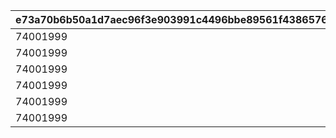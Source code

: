 |e73a70b6b50a1d7aec96f3e903991c4496bbe89561f4386576a41f8900a16aea|d4ad130c7d60be511ea7d5e3dd29cdd4c906db3dba54b493bdf068aa6ae88cb6|d1da1798c30ba35093b8a03c97333abc07f1dbb3e0a47591ed9902e375c6bc8e|2fa7e2ff74bfa1392f87ef1c668986b4ff271191194693e4e2f20af1df4455e6|95a507348d3a95dec92fbc3575314db148172b8a8318224f9f15440677e8022a|65a20ca2754cc08c6479c89dde0bbc5ced52c5b6694e3ae7b3b71f5a8883e46e|
| --- | --- | --- | --- | --- | --- |
|74001999|2023/02/20 05:00:00|2023/02/19 20:59:59|2023/02/15 15:00:00|1001|2023/02/20 20:59:59|
|74001999|2023/05/23 05:00:00|2023/05/22 20:59:59|2023/05/18 12:00:00|1002|2023/05/23 20:59:59|
|74001999|2023/08/21 05:00:00|2023/08/20 20:59:59|2023/08/16 12:00:00|1003|2023/08/21 20:59:59|
|74001999|2023/11/22 05:00:00|2023/11/21 20:59:59|2023/11/17 12:00:00|1004|2023/11/22 20:59:59|
|74001999|2024/03/21 05:00:00|2024/03/20 20:59:59|2024/03/16 12:00:00|1005|2024/03/21 20:59:59|
|74001999|2024/07/22 05:00:00|2024/07/21 20:59:59|2024/07/17 12:00:00|1006|2024/07/22 20:59:59|
